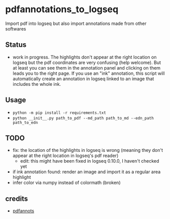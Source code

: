 # pdfannotations_to_logseq
Import pdf into logseq but also import annotations made from other softwares

## Status
* work in progress. The highlights don't appear at the right location on logseq but the pdf coordinates are very confusing (help welcome). But at least you can see them in the annotation panel and clicking on them leads you to the right page. If you use an "ink" annotation, this script will automatically create an annotation in logseq linked to an image that includes the whole ink.

## Usage
* `python -m pip install -r requirements.txt`
* `python __init__.py path_to_pdf --md_path path_to_md --edn_path path_to_edn`

## TODO
* fix: the location of the highlights in logseq is wrong (meaning they don't appear at the right location in logseq's pdf reader)
    * edit: this might have been fixed in logseq 0.10.0, I haven't checked yet
* if ink annotation found: render an image and import it as a regular area highlight
* infer color via numpy instead of colormath (broken)


## credits
* [pdfannots](https://github.com/0xabu/pdfannots/)
